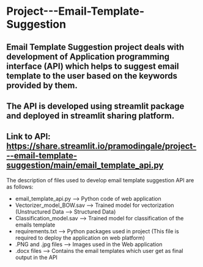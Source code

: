 # Project---Email-Template-Suggestion
## Email Template Suggestion project deals with development of Application programming interface (API) which helps to suggest email template to the user based on the keywords provided by them.
## The API is developed using streamlit package and deployed in streamlit sharing platform.
## Link to API: https://share.streamlit.io/pramodingale/project---email-template-suggestion/main/email_template_api.py
    
The description of files used to develop email template suggestion API are as follows:
  * email_template_api.py    --> Python code of web application
  * Vectorizer_model_BOW.sav --> Trained model for vectorization (Unstructured Data --> Structured Data)
  * Classification_model.sav --> Trained model for classification of the emails template
  * requirements.txt         --> Python packages used in project (This file is required to deploy the application on web platform)
  * .PNG and .jpg files      --> Images used in the Web application
  * .docx files              --> Contains the email templates which user get as final output in the API
